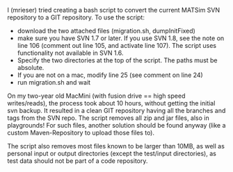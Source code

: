 I (mrieser) tried creating a bash script to convert the current MATSim SVN repository to a GIT repository.
To use the script:
* download the two attached files (migration.sh, dumpInitFixed)
* make sure you have SVN 1.7 or later. If you use SVN 1.8, see the note on line 106 (comment out line 105, and activate line 107). The script uses functionality not available in SVN 1.6.
* Specify the two directories at the top of the script. The paths must be absolute.
* If you are not on a mac, modify line 25 (see comment on line 24)
* run migration.sh and wait 

On my two-year old MacMini (with fusion drive == high speed writes/reads), the process took about 10 hours, without getting the initial svn backup. It resulted in a clean GIT repository having all the branches and tags from the SVN repo.
The script removes all zip and jar files, also in playgrounds! For such files, another solution should be found anyway (like a custom Maven-Repository to upload those files to).

The script also removes most files known to be larger than 10MB, as well as personal input or output directories (except the test/input directories), as test data should not be part of a code repository.
